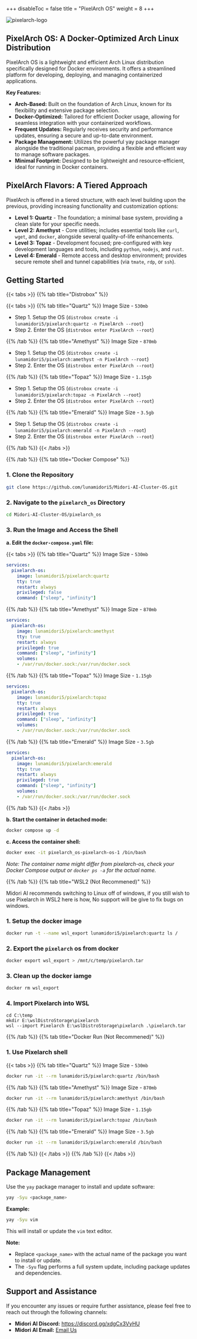 +++
disableToc = false
title = "PixelArch OS"
weight = 8
+++

![pixelarch-logo](https://tea-cup.midori-ai.xyz/download/pixalarch-banner.png)

## PixelArch OS: A Docker-Optimized Arch Linux Distribution

PixelArch OS is a lightweight and efficient Arch Linux distribution specifically designed for Docker environments. It offers a streamlined platform for developing, deploying, and managing containerized applications.

**Key Features:**

- **Arch-Based:** Built on the foundation of Arch Linux, known for its flexibility and extensive package selection.
- **Docker-Optimized:** Tailored for efficient Docker usage, allowing for seamless integration with your containerized workflows.
- **Frequent Updates:** Regularly receives security and performance updates, ensuring a secure and up-to-date environment.
- **Package Management:** Utilizes the powerful yay package manager alongside the traditional pacman, providing a flexible and efficient way to manage software packages.
- **Minimal Footprint:** Designed to be lightweight and resource-efficient, ideal for running in Docker containers.

## PixelArch Flavors: A Tiered Approach

PixelArch is offered in a tiered structure, with each level building upon the previous, providing increasing functionality and customization options:

- **Level 1: Quartz** -  The foundation; a minimal base system, providing a clean slate for your specific needs.
- **Level 2: Amethyst** - Core utilities; includes essential tools like `curl`, `wget`, and `docker`, alongside several quality-of-life enhancements.
- **Level 3: Topaz** - Development focused; pre-configured with key development languages and tools, including `python`, `nodejs`, and `rust`.
- **Level 4: Emerald** - Remote access and desktop environment; provides secure remote shell and tunnel capabilities (via `tmate`, `rdp`, or `ssh`).

## Getting Started

{{< tabs >}}
{{% tab title="Distrobox" %}}

{{< tabs >}}
{{% tab title="Quartz" %}}
Image Size - ``530mb``

- Step 1. Setup the OS (`distrobox create -i lunamidori5/pixelarch:quartz -n PixelArch --root`)
- Step 2. Enter the OS (`distrobox enter PixelArch --root`)


{{% /tab %}}
{{% tab title="Amethyst" %}}
Image Size - ``870mb``

- Step 1. Setup the OS (`distrobox create -i lunamidori5/pixelarch:amethyst -n PixelArch --root`)
- Step 2. Enter the OS (`distrobox enter PixelArch --root`)

{{% /tab %}}
{{% tab title="Topaz" %}}
Image Size - ``1.15gb``

- Step 1. Setup the OS (`distrobox create -i lunamidori5/pixelarch:topaz -n PixelArch --root`)
- Step 2. Enter the OS (`distrobox enter PixelArch --root`)

{{% /tab %}}
{{% tab title="Emerald" %}}
Image Size - ``3.5gb``

- Step 1. Setup the OS (`distrobox create -i lunamidori5/pixelarch:emerald -n PixelArch --root`)
- Step 2. Enter the OS (`distrobox enter PixelArch --root`)

{{% /tab %}}
{{< /tabs >}}


{{% /tab %}}
{{% tab title="Docker Compose" %}}
### 1. Clone the Repository

```bash
git clone https://github.com/lunamidori5/Midori-AI-Cluster-OS.git
```

### 2. Navigate to the `pixelarch_os` Directory

```bash
cd Midori-AI-Cluster-OS/pixelarch_os
```

### 3. Run the Image and Access the Shell

**a. Edit the `docker-compose.yaml` file:**

{{< tabs >}}
{{% tab title="Quartz" %}}
Image Size - ``530mb``

```yaml
services:
  pixelarch-os:
    image: lunamidori5/pixelarch:quartz
    tty: true
    restart: always
    privileged: false
    command: ["sleep", "infinity"]
```

{{% /tab %}}
{{% tab title="Amethyst" %}}
Image Size - ``870mb``

```yaml
services:
  pixelarch-os:
    image: lunamidori5/pixelarch:amethyst
    tty: true
    restart: always
    privileged: true
    command: ["sleep", "infinity"]
    volumes:
    - /var/run/docker.sock:/var/run/docker.sock
```

{{% /tab %}}
{{% tab title="Topaz" %}}
Image Size - ``1.15gb``

```yaml
services:
  pixelarch-os:
    image: lunamidori5/pixelarch:topaz
    tty: true
    restart: always
    privileged: true
    command: ["sleep", "infinity"]
    volumes:
    - /var/run/docker.sock:/var/run/docker.sock
```

{{% /tab %}}
{{% tab title="Emerald" %}}
Image Size - ``3.5gb``

```yaml
services:
  pixelarch-os:
    image: lunamidori5/pixelarch:emerald
    tty: true
    restart: always
    privileged: true
    command: ["sleep", "infinity"]
    volumes:
    - /var/run/docker.sock:/var/run/docker.sock
```

{{% /tab %}}
{{< /tabs >}}

**b. Start the container in detached mode:**

```bash
docker compose up -d
```

**c. Access the container shell:**

```bash
docker exec -it pixelarch_os-pixelarch-os-1 /bin/bash
```
*Note: The container name might differ from pixelarch-os, check your Docker Compose output or `docker ps -a` for the actual name.*

{{% /tab %}}
{{% tab title="WSL2 (Not Recommened)" %}}

Midori AI recommends switching to Linux off of windows, if you still wish to use Pixelarch in WSL2 here is how, No support will be give to fix bugs on windows.

### 1. Setup the docker image

```bash
docker run -t --name wsl_export lunamidori5/pixelarch:quartz ls /
```

### 2. Export the `pixelarch` os from docker

```bash
docker export wsl_export > /mnt/c/temp/pixelarch.tar
```

### 3. Clean up the docker iamge

```bash
docker rm wsl_export
```

### 4. Import Pixelarch into WSL

```batch
cd C:\temp
mkdir E:\wslDistroStorage\pixelarch
wsl --import Pixelarch E:\wslDistroStorage\pixelarch .\pixelarch.tar
```

{{% /tab %}}
{{% tab title="Docker Run (Not Recommened)" %}}

### 1. Use Pixelarch shell

{{< tabs >}}
{{% tab title="Quartz" %}}
Image Size - ``530mb``

```bash
docker run -it --rm lunamidori5/pixelarch:quartz /bin/bash
```


{{% /tab %}}
{{% tab title="Amethyst" %}}
Image Size - ``870mb``

```bash
docker run -it --rm lunamidori5/pixelarch:amethyst /bin/bash
```

{{% /tab %}}
{{% tab title="Topaz" %}}
Image Size - ``1.15gb``

```bash
docker run -it --rm lunamidori5/pixelarch:topaz /bin/bash
```

{{% /tab %}}
{{% tab title="Emerald" %}}
Image Size - ``3.5gb``

```bash
docker run -it --rm lunamidori5/pixelarch:emerald /bin/bash
```

{{% /tab %}}
{{< /tabs >}}
{{% /tab %}}
{{< /tabs >}}

## Package Management

Use the `yay` package manager to install and update software:

```bash
yay -Syu <package_name>
```

**Example:**

```bash
yay -Syu vim
```

This will install or update the `vim` text editor.

**Note:**

* Replace `<package_name>` with the actual name of the package you want to install or update.
* The `-Syu` flag performs a full system update, including package updates and dependencies.


## Support and Assistance

If you encounter any issues or require further assistance, please feel free to reach out through the following channels:

* **Midori AI Discord:** https://discord.gg/xdgCx3VyHU
* **Midori AI Email:** [Email Us](mailto:contact-us@midori-ai.xyz)